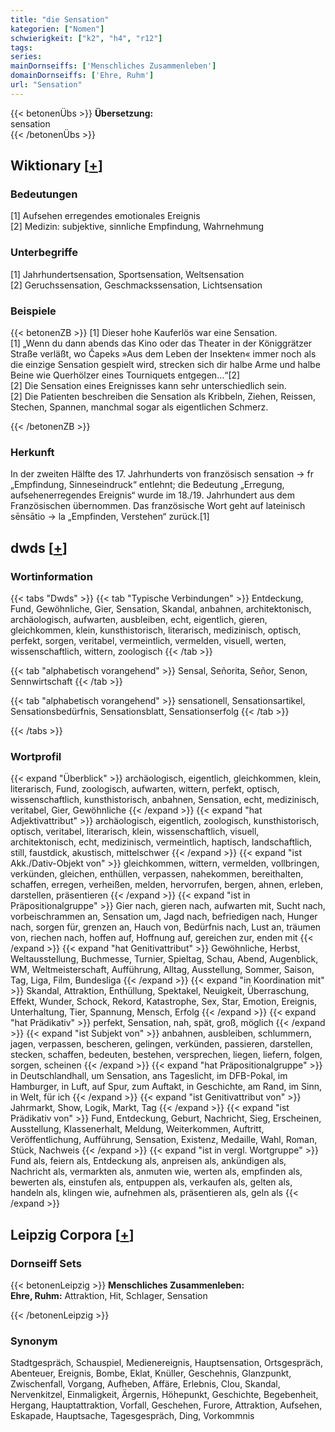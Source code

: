 ```yaml
---
title: "die Sensation"
kategorien: ["Nomen"]
schwierigkeit: ["k2", "h4", "r12"]
tags:
series:
mainDornseiffs: ['Menschliches Zusammenleben']
domainDornseiffs: ['Ehre, Ruhm']
url: "Sensation"
---
```


{{< betonenÜbs >}}
**Übersetzung:**  
sensation  
{{< /betonenÜbs >}}

## Wiktionary [[+](https://de.wiktionary.org/wiki/Sensation)]

### Bedeutungen
[1] Aufsehen erregendes emotionales Ereignis  
[2] Medizin: subjektive, sinnliche Empfindung, Wahrnehmung  

### Unterbegriffe
[1] Jahrhundertsensation, Sportsensation, Weltsensation  
[2] Geruchssensation, Geschmackssensation, Lichtsensation  

### Beispiele
{{< betonenZB >}}
[1] Dieser hohe Kauferlös war eine Sensation.  
[1] „Wenn du dann abends das Kino oder das Theater in der Königgrätzer Straße verläßt, wo Čapeks »Aus dem Leben der Insekten« immer noch als die einzige Sensation gespielt wird, strecken sich dir halbe Arme und halbe Beine wie Querhölzer eines Tourniquets entgegen…“[2]  
[2] Die Sensation eines Ereignisses kann sehr unterschiedlich sein.  
[2] Die Patienten beschreiben die Sensation als Kribbeln, Ziehen, Reissen, Stechen, Spannen, manchmal sogar als eigentlichen Schmerz.  

{{< /betonenZB >}}
### Herkunft
In der zweiten Hälfte des 17. Jahrhunderts von französisch sensation → fr „Empfindung, Sinneseindruck“ entlehnt; die Bedeutung „Erregung, aufsehenerregendes Ereignis“ wurde im 18./19. Jahrhundert aus dem Französischen übernommen. Das französische Wort geht auf lateinisch sēnsātio → la „Empfinden, Verstehen“ zurück.[1]  



## dwds [[+](https://www.dwds.de/wb/Sensation)]

### Wortinformation
{{< tabs "Dwds" >}}
{{< tab "Typische Verbindungen" >}}
Entdeckung, Fund, Gewöhnliche, Gier, Sensation, Skandal, anbahnen, architektonisch, archäologisch, aufwarten, ausbleiben, echt, eigentlich, gieren, gleichkommen, klein, kunsthistorisch, literarisch, medizinisch, optisch, perfekt, sorgen, veritabel, vermeintlich, vermelden, visuell, werten, wissenschaftlich, wittern, zoologisch
{{< /tab >}}

{{< tab "alphabetisch vorangehend" >}}
Sensal, Señorita, Señor, Senon, Sennwirtschaft
{{< /tab >}}

{{< tab "alphabetisch vorangehend" >}}
sensationell, Sensationsartikel, Sensationsbedürfnis, Sensationsblatt, Sensationserfolg
{{< /tab >}}

{{< /tabs >}}

### Wortprofil
{{< expand "Überblick" >}} archäologisch, eigentlich, gleichkommen, klein, literarisch, Fund, zoologisch, aufwarten, wittern, perfekt, optisch, wissenschaftlich, kunsthistorisch, anbahnen, Sensation, echt, medizinisch, veritabel, Gier, Gewöhnliche {{< /expand >}}
{{< expand "hat Adjektivattribut" >}} archäologisch, eigentlich, zoologisch, kunsthistorisch, optisch, veritabel, literarisch, klein, wissenschaftlich, visuell, architektonisch, echt, medizinisch, vermeintlich, haptisch, landschaftlich, still, faustdick, akustisch, mittelschwer {{< /expand >}}
{{< expand "ist Akk./Dativ-Objekt von" >}} gleichkommen, wittern, vermelden, vollbringen, verkünden, gleichen, enthüllen, verpassen, nahekommen, bereithalten, schaffen, erregen, verheißen, melden, hervorrufen, bergen, ahnen, erleben, darstellen, präsentieren {{< /expand >}}
{{< expand "ist in Präpositionalgruppe" >}} Gier nach, gieren nach, aufwarten mit, Sucht nach, vorbeischrammen an, Sensation um, Jagd nach, befriedigen nach, Hunger nach, sorgen für, grenzen an, Hauch von, Bedürfnis nach, Lust an, träumen von, riechen nach, hoffen auf, Hoffnung auf, gereichen zur, enden mit {{< /expand >}}
{{< expand "hat Genitivattribut" >}} Gewöhnliche, Herbst, Weltausstellung, Buchmesse, Turnier, Spieltag, Schau, Abend, Augenblick, WM, Weltmeisterschaft, Aufführung, Alltag, Ausstellung, Sommer, Saison, Tag, Liga, Film, Bundesliga {{< /expand >}}
{{< expand "in Koordination mit" >}} Skandal, Attraktion, Enthüllung, Spektakel, Neuigkeit, Überraschung, Effekt, Wunder, Schock, Rekord, Katastrophe, Sex, Star, Emotion, Ereignis, Unterhaltung, Tier, Spannung, Mensch, Erfolg {{< /expand >}}
{{< expand "hat Prädikativ" >}} perfekt, Sensation, nah, spät, groß, möglich {{< /expand >}}
{{< expand "ist Subjekt von" >}} anbahnen, ausbleiben, schlummern, jagen, verpassen, bescheren, gelingen, verkünden, passieren, darstellen, stecken, schaffen, bedeuten, bestehen, versprechen, liegen, liefern, folgen, sorgen, scheinen {{< /expand >}}
{{< expand "hat Präpositionalgruppe" >}} in Deutschlandhall, um Sensation, ans Tageslicht, im DFB-Pokal, im Hamburger, in Luft, auf Spur, zum Auftakt, in Geschichte, am Rand, im Sinn, in Welt, für ich {{< /expand >}}
{{< expand "ist Genitivattribut von" >}} Jahrmarkt, Show, Logik, Markt, Tag {{< /expand >}}
{{< expand "ist Prädikativ von" >}} Fund, Entdeckung, Geburt, Nachricht, Sieg, Erscheinen, Ausstellung, Klassenerhalt, Meldung, Weiterkommen, Auftritt, Veröffentlichung, Aufführung, Sensation, Existenz, Medaille, Wahl, Roman, Stück, Nachweis {{< /expand >}}
{{< expand "ist in vergl. Wortgruppe" >}} Fund als, feiern als, Entdeckung als, anpreisen als, ankündigen als, Nachricht als, vermarkten als, anmuten wie, werten als, empfinden als, bewerten als, einstufen als, entpuppen als, verkaufen als, gelten als, handeln als, klingen wie, aufnehmen als, präsentieren als, geln als {{< /expand >}}

## Leipzig Corpora [[+](https://corpora.uni-leipzig.de/en/res?word=Sensation&corpusId=deu_newscrawl-public_2018)]

### Dornseiff Sets
{{< betonenLeipzig >}}
**Menschliches Zusammenleben:**  
**Ehre, Ruhm:** Attraktion, Hit, Schlager, Sensation  

{{< /betonenLeipzig >}}

### Synonym
Stadtgespräch, Schauspiel, Medienereignis, Hauptsensation, Ortsgespräch, Abenteuer, Ereignis, Bombe, Eklat, Knüller, Geschehnis, Glanzpunkt, Zwischenfall, Vorgang, Aufheben, Affäre, Erlebnis, Clou, Skandal, Nervenkitzel, Einmaligkeit, Ärgernis, Höhepunkt, Geschichte, Begebenheit, Hergang, Hauptattraktion, Vorfall, Geschehen, Furore, Attraktion, Aufsehen, Eskapade, Hauptsache, Tagesgespräch, Ding, Vorkommnis

